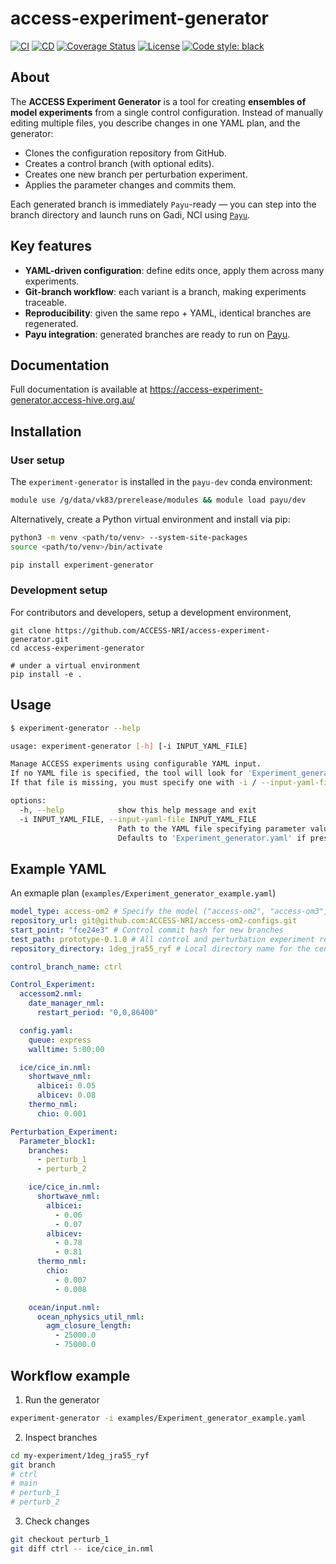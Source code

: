 # access-experiment-generator

[![CI](https://github.com/ACCESS-NRI/access-experiment-generator/actions/workflows/ci.yml/badge.svg)](https://github.com/ACCESS-NRI/access-experiment-generator/actions/workflows/ci.yml)
[![CD](https://github.com/ACCESS-NRI/access-experiment-generator/actions/workflows/cd.yml/badge.svg)](https://github.com/ACCESS-NRI/access-experiment-generator/actions/workflows/cd.yml)
[![Coverage Status](https://codecov.io/gh/ACCESS-NRI/access-experiment-generator/branch/main/graph/badge.svg)](https://codecov.io/gh/ACCESS-NRI/access-experiment-generator)
[![License](https://img.shields.io/badge/license-Apache%202.0-blue?style=flat-square)](https://opensource.org/license/apache-2-0) 
[![Code style: black](https://img.shields.io/badge/code%20style-black-000000.svg)](https://github.com/psf/black)


## About
The **ACCESS Experiment Generator** is a tool for creating **ensembles of model experiments** from a single control configuration. Instead of manually editing multiple files, you describe changes in one YAML plan, and the generator:

- Clones the configuration repository from GitHub.  
- Creates a control branch (with optional edits).  
- Creates one new branch per perturbation experiment.  
- Applies the parameter changes and commits them.

Each generated branch is immediately `Payu`-ready — you can step into the branch directory and launch runs on Gadi, NCI using [`Payu`](https://github.com/payu-org/payu).

## Key features
- **YAML-driven configuration**: define edits once, apply them across many experiments.  
- **Git-branch workflow**: each variant is a branch, making experiments traceable.  
- **Reproducibility**: given the same repo + YAML, identical branches are regenerated.  
- **Payu integration**: generated branches are ready to run on [Payu](https://github.com/payu-org/payu).

## Documentation
Full documentation is available at https://access-experiment-generator.access-hive.org.au/

## Installation
### User setup

The `experiment-generator` is installed in the `payu-dev` conda environment:

```bash
module use /g/data/vk83/prerelease/modules && module load payu/dev
```

Alternatively, create a Python virtual environment and install via pip:

```bash
python3 -m venv <path/to/venv> --system-site-packages
source <path/to/venv>/bin/activate

pip install experiment-generator
```

### Development setup
For contributors and developers, setup a development environment,
```
git clone https://github.com/ACCESS-NRI/access-experiment-generator.git
cd access-experiment-generator

# under a virtual environment
pip install -e .
```

## Usage
```bash
$ experiment-generator --help

usage: experiment-generator [-h] [-i INPUT_YAML_FILE]

Manage ACCESS experiments using configurable YAML input.
If no YAML file is specified, the tool will look for 'Experiment_generator.yaml' in the current directory.
If that file is missing, you must specify one with -i / --input-yaml-file.

options:
  -h, --help            show this help message and exit
  -i INPUT_YAML_FILE, --input-yaml-file INPUT_YAML_FILE
                        Path to the YAML file specifying parameter values for experiment runs.
                        Defaults to 'Experiment_generator.yaml' if present in the current directory.
```

## Example YAML
An exmaple plan (`examples/Experiment_generator_example.yaml`)

```yaml
model_type: access-om2 # Specify the model ("access-om2", "access-om3", "access-esm1.5", or "access-esm1.6")
repository_url: git@github.com:ACCESS-NRI/access-om2-configs.git
start_point: "fce24e3" # Control commit hash for new branches
test_path: prototype-0.1.0 # All control and perturbation experiment repositories will be created here; can be relative, absolute or ~ (user-defined)
repository_directory: 1deg_jra55_ryf # Local directory name for the central repository (user-defined)

control_branch_name: ctrl

Control_Experiment:
  accessom2.nml:
    date_manager_nml:
      restart_period: "0,0,86400"

  config.yaml:
    queue: express
    walltime: 5:00:00

  ice/cice_in.nml:
    shortwave_nml:
      albicei: 0.05
      albicev: 0.08
    thermo_nml:
      chio: 0.001

Perturbation_Experiment:
  Parameter_block1:
    branches:
      - perturb_1
      - perturb_2

    ice/cice_in.nml:
      shortwave_nml:
        albicei:
          - 0.06
          - 0.07
        albicev:
          - 0.78
          - 0.81
      thermo_nml:
        chio:
          - 0.007
          - 0.008

    ocean/input.nml:
      ocean_nphysics_util_nml:
        agm_closure_length:
          - 25000.0
          - 75000.0
```

## Workflow example
1. Run the generator
```bash
experiment-generator -i examples/Experiment_generator_example.yaml
```

2. Inspect branches
```bash
cd my-experiment/1deg_jra55_ryf
git branch
# ctrl
# main
# perturb_1
# perturb_2
```

3. Check changes
```bash
git checkout perturb_1
git diff ctrl -- ice/cice_in.nml
```